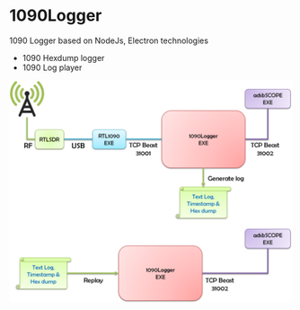 # 1090Logger
1090 Logger based on NodeJs, Electron technologies
 - 1090 Hexdump logger
 - 1090 Log player

![alt tag](https://github.com/kanaaan/1090Logger/blob/master/1090Logger.png)
